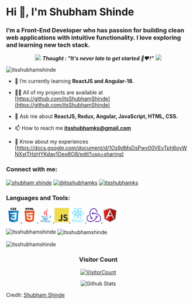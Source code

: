 <h1 align="left">Hi 👋, I'm Shubham Shinde</h1>
<h3 align="left">I’m a Front-End Developer who has passion for building clean web applications with intuitive functionality. I love exploring and learning new tech stack.</h3>

<p align="center">
<img src="https://media.giphy.com/media/gH3LO09IOiZIqePwv9/giphy.gif" width="50" /> <b><i align="center">Thought : "It's never late to get started 🎯❤️!”</i></b> <img src="https://media.giphy.com/media/qjqUcgIyRjsl2/giphy.gif" width="50" />
 </p>

<p align="left"> <img src="https://komarev.com/ghpvc/?username=itsshubhamshinde&label=Profile%20views&color=0e75b6&style=flat" alt="itsshubhamshinde" /> </p>

- 🌱 I’m currently learning **ReactJS and Angular-18.**

- 👨‍💻 All of my projects are available at [https://github.com/itsShubhamShinde](https://github.com/itsShubhamShinde)

- 💬 Ask me about **ReactJS, Redux, Angular, JavaScript, HTML, CSS.**

- 📫 How to reach me **itsshubhamks@gmail.com**

- 📄 Know about my experiences [https://docs.google.com/document/d/1Os9dMsDsPwv00VEvTph6oyWNXstTHzHYKdav1Oeq8O8/edit?usp=sharing]

<h3 align="left">Connect with me:</h3>
<p align="left">
<a href="https://linkedin.com/in/shubham shinde" target="blank"><img align="center" src="https://raw.githubusercontent.com/rahuldkjain/github-profile-readme-generator/master/src/images/icons/Social/linked-in-alt.svg" alt="shubham shinde" height="30" width="40" /></a>
<a href="https://www.hackerrank.com/@itsshubhamks" target="blank"><img align="center" src="https://raw.githubusercontent.com/rahuldkjain/github-profile-readme-generator/master/src/images/icons/Social/hackerrank.svg" alt="@itsshubhamks" height="30" width="40" /></a>
<a href="https://www.leetcode.com/itsshubhamks" target="blank"><img align="center" src="https://raw.githubusercontent.com/rahuldkjain/github-profile-readme-generator/master/src/images/icons/Social/leet-code.svg" alt="itsshubhamks" height="30" width="40" /></a>
</p>

<h3 align="left">Languages and Tools:</h3>
<p align="left"> <a href="https://www.w3schools.com/css/" target="_blank" rel="noreferrer"> <img src="https://raw.githubusercontent.com/devicons/devicon/master/icons/css3/css3-original-wordmark.svg" alt="css3" width="40" height="40"/> </a> <a href="https://www.w3.org/html/" target="_blank" rel="noreferrer"> <img src="https://raw.githubusercontent.com/devicons/devicon/master/icons/html5/html5-original-wordmark.svg" alt="html5" width="40" height="40"/> </a> <a href="https://www.java.com" target="_blank" rel="noreferrer"> <img src="https://raw.githubusercontent.com/devicons/devicon/master/icons/java/java-original.svg" alt="java" width="40" height="40"/> </a> <a href="https://developer.mozilla.org/en-US/docs/Web/JavaScript" target="_blank" rel="noreferrer"> <img src="https://raw.githubusercontent.com/devicons/devicon/master/icons/javascript/javascript-original.svg" alt="javascript" width="40" height="40"/> </a> <a href="https://reactjs.org/" target="_blank" rel="noreferrer"> <img src="https://raw.githubusercontent.com/devicons/devicon/master/icons/react/react-original-wordmark.svg" alt="react" width="40" height="40"/> </a> <a href="https://redux.js.org" target="_blank" rel="noreferrer"> <img src="https://raw.githubusercontent.com/devicons/devicon/master/icons/redux/redux-original.svg" alt="redux" width="40" height="40"/> </a>   <a href="https://v17.angular.io/docs" target="_blank" rel="noreferrer">
    <img src="https://raw.githubusercontent.com/devicons/devicon/master/icons/angularjs/angularjs-original.svg" alt="angular" width="40" height="40"/>
  </a></p>

<p><img align="left" src="https://github-readme-stats.vercel.app/api/top-langs?username=itsshubhamshinde&show_icons=true&locale=en&layout=compact" alt="itsshubhamshinde" /></p>

<p>&nbsp;<img align="center" src="https://github-readme-stats.vercel.app/api?username=itsshubhamshinde&show_icons=true&locale=en" alt="itsshubhamshinde" /></p>

<p><img align="center" src="https://github-readme-streak-stats.herokuapp.com/?user=itsshubhamshinde&" alt="itsshubhamshinde" /></p>






 

 <h3 align="center">Visitor Count</h3>
<a align="center" href="https://profile-counter.glitch.me/{itsShubhamShinde}/count.svg">
  
 ![VisitorCount](https://profile-counter.glitch.me/{itsShubhamShinde}/count.svg)  

</a>
  
<p align="center">
        <img src="https://raw.githubusercontent.com/bornmay/bornmay/Update/svg/Bottom.svg" alt="Github Stats" />
</p>

Credit: [Shubham Shinde](https://github.com/itsShubhamShinde)
